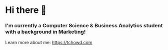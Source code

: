 # Hi there 👋 #

### I'm currently a Computer Science & Business Analytics student with a background in Marketing! ###

Learn more about me: https://tchowd.com

